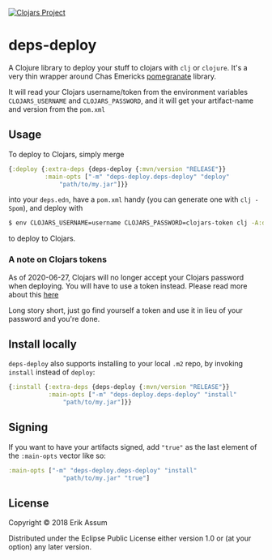 [![Clojars Project](https://img.shields.io/clojars/v/deps-deploy.svg)](https://clojars.org/deps-deploy)
# deps-deploy

A Clojure library to deploy your stuff to clojars with `clj` or `clojure`. It's a very thin wrapper around
Chas Emericks [pomegranate](https://github.com/clj-commons/pomegranate) library.

It will read your Clojars username/token from the environment variables `CLOJARS_USERNAME` and `CLOJARS_PASSWORD`, and it will get your artifact-name and version from the `pom.xml`

## Usage

To deploy to Clojars, simply merge

```clojure
{:deploy {:extra-deps {deps-deploy {:mvn/version "RELEASE"}}
          :main-opts ["-m" "deps-deploy.deps-deploy" "deploy"
		      "path/to/my.jar"]}}
```
into your `deps.edn`, have a `pom.xml` handy (you can generate one with `clj -Spom`), and deploy with

```sh
$ env CLOJARS_USERNAME=username CLOJARS_PASSWORD=clojars-token clj -A:deploy
```

to deploy to Clojars. 

### A note on Clojars tokens

As of 2020-06-27, Clojars will no longer accept your Clojars password when deploying. You will have to use a token instead.
Please read more about this [here](https://github.com/clojars/clojars-web/wiki/Deploy-Tokens)

Long story short, just go find yourself a token and use it in lieu of your password and you're done.

## Install locally

`deps-deploy` also supports installing to your local `.m2` repo, by invoking `install` instead of `deploy`:
```clojure
{:install {:extra-deps {deps-deploy {:mvn/version "RELEASE"}}
           :main-opts ["-m" "deps-deploy.deps-deploy" "install"
			   "path/to/my.jar"]}}
```

## Signing

If you want to have your artifacts signed, add `"true"` as the last element of the `:main-opts` vector like so:
```clojure
:main-opts ["-m" "deps-deploy.deps-deploy" "install"
			   "path/to/my.jar" "true"]
 ```


## License

Copyright © 2018 Erik Assum

Distributed under the Eclipse Public License either version 1.0 or (at
your option) any later version.
